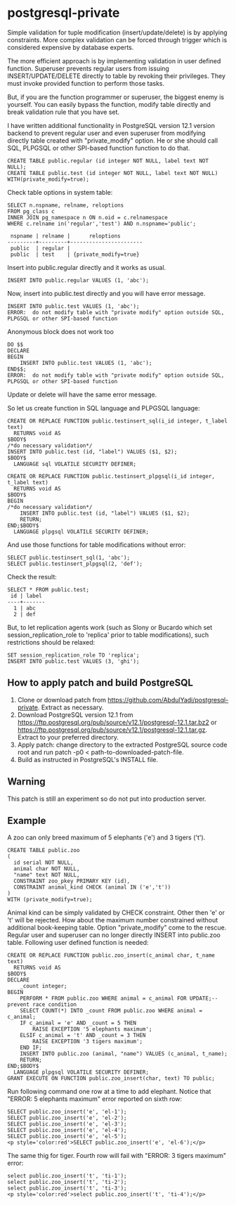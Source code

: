 # postgresql-private
Simple validation for tuple modification (insert/update/delete) is by applying constraints. More complex validation can be forced through trigger which is considered expensive by database experts.

The more efficient approach is by implementing validation in user defined function. Superuser prevents regular users from issuing INSERT/UPDATE/DELETE directly to table by revoking their privileges. They must invoke provided function to perform those tasks.

But, if you are the function programmer or superuser, the biggest enemy is yourself. You can easily bypass the function, modify table directly and break validation rule that you have set.

I have written additional functionality in PostgreSQL version 12.1 version backend to prevent regular user and even superuser from modifying directly table created with "private_modify" option. He or she should call SQL, PLPGSQL or other SPI-based function function to do that.
~~~
CREATE TABLE public.regular (id integer NOT NULL, label text NOT NULL);
CREATE TABLE public.test (id integer NOT NULL, label text NOT NULL) WITH(private_modify=true);
~~~
Check table options in system table:
~~~
SELECT n.nspname, relname, reloptions
FROM pg_class c 
INNER JOIN pg_namespace n ON n.oid = c.relnamespace
WHERE c.relname in('regular','test') AND n.nspname='public';

 nspname | relname |      reloptions
---------+---------+-----------------------
 public  | regular | 
 public  | test    | {private_modify=true}
~~~
Insert into public.regular directly and it works as usual.
~~~
INSERT INTO public.regular VALUES (1, 'abc');
~~~
Now, insert into public.test directly and you will have error message.
~~~
INSERT INTO public.test VALUES (1, 'abc');
ERROR:  do not modify table with "private modify" option outside SQL, PLPGSQL or other SPI-based function
~~~
Anonymous block does not work too
~~~
DO $$
DECLARE
BEGIN
	INSERT INTO public.test VALUES (1, 'abc');
END$$;
ERROR:  do not modify table with "private modify" option outside SQL, PLPGSQL or other SPI-based function
~~~
Update or delete will have the same error message.

So let us create function in SQL language and PLPGSQL language:
~~~
CREATE OR REPLACE FUNCTION public.testinsert_sql(i_id integer, t_label text)
  RETURNS void AS
$BODY$
/*do necessary validation*/
INSERT INTO public.test (id, "label") VALUES ($1, $2);
$BODY$
  LANGUAGE sql VOLATILE SECURITY DEFINER;

CREATE OR REPLACE FUNCTION public.testinsert_plpgsql(i_id integer, t_label text)
  RETURNS void AS
$BODY$
BEGIN
/*do necessary validation*/
	INSERT INTO public.test (id, "label") VALUES ($1, $2);
	RETURN;
END;$BODY$
  LANGUAGE plpgsql VOLATILE SECURITY DEFINER;
~~~
And use those functions for table modifications without error:
~~~
SELECT public.testinsert_sql(1, 'abc');
SELECT public.testinsert_plpgsql(2, 'def');
~~~
Check the result:
~~~
SELECT * FROM public.test;
 id | label 
----+-------
  1 | abc
  2 | def
~~~
But, to let replication agents work (such as Slony or Bucardo which set session_replication_role to 'replica' prior to table modifications), such restrictions should be relaxed:
~~~
SET session_replication_role TO 'replica';
INSERT INTO public.test VALUES (3, 'ghi');
~~~
## How to apply patch and build PostgreSQL
1. Clone or download patch from https://github.com/AbdulYadi/postgresql-private. Extract as necessary.
2. Download PostgreSQL version 12.1 from https://ftp.postgresql.org/pub/source/v12.1/postgresql-12.1.tar.bz2 or https://ftp.postgresql.org/pub/source/v12.1/postgresql-12.1.tar.gz. Extract to your preferred directory.
3. Apply patch: change directory to the extracted PostgreSQL source code root and run patch -p0 < path-to-downloaded-patch-file.
4. Build as instructed in PostgreSQL's INSTALL file.
## Warning
This patch is still an experiment so do not put into production server.
## Example
A zoo can only breed maximum of 5 elephants ('e') and 3 tigers ('t').
~~~
CREATE TABLE public.zoo
(
  id serial NOT NULL,
  animal char NOT NULL,
  "name" text NOT NULL,
  CONSTRAINT zoo_pkey PRIMARY KEY (id),
  CONSTRAINT animal_kind CHECK (animal IN ('e','t'))
)
WITH (private_modify=true);
~~~
Animal kind can be simply validated by CHECK constraint. Other then 'e' or 't' will be rejected. How about the maximum number constrained without additional book-keeping table. Option "private_modify" come to the rescue. Regular user and superuser can no longer directly INSERT into public.zoo table. Following user defined function is needed:
~~~
CREATE OR REPLACE FUNCTION public.zoo_insert(c_animal char, t_name text)
  RETURNS void AS
$BODY$
DECLARE
	_count integer;
BEGIN
	PERFORM * FROM public.zoo WHERE animal = c_animal FOR UPDATE;--prevent race condition
	SELECT COUNT(*) INTO _count FROM public.zoo WHERE animal = c_animal;
	IF c_animal = 'e' AND _count = 5 THEN
		RAISE EXCEPTION '5 elephants maximum';
	ELSIF c_animal = 't' AND _count = 3 THEN
		RAISE EXCEPTION '3 tigers maximum';
	END IF;	
	INSERT INTO public.zoo (animal, "name") VALUES (c_animal, t_name);
	RETURN;
END;$BODY$
  LANGUAGE plpgsql VOLATILE SECURITY DEFINER;
GRANT EXECUTE ON FUNCTION public.zoo_insert(char, text) TO public;
~~~
Run following command one row at a time to add elephant. Notice that "ERROR:  5 elephants maximum" error reported on sixth row:
~~~
SELECT public.zoo_insert('e', 'el-1');
SELECT public.zoo_insert('e', 'el-2');
SELECT public.zoo_insert('e', 'el-3');
SELECT public.zoo_insert('e', 'el-4');
SELECT public.zoo_insert('e', 'el-5');
<p style='color:red'>SELECT public.zoo_insert('e', 'el-6');</p>
~~~
The same thig for tiger. Fourth row will fail with "ERROR:  3 tigers maximum" error:
~~~
select public.zoo_insert('t', 'ti-1');
select public.zoo_insert('t', 'ti-2');
select public.zoo_insert('t', 'ti-3');
<p style='color:red'>select public.zoo_insert('t', 'ti-4');</p>
~~~